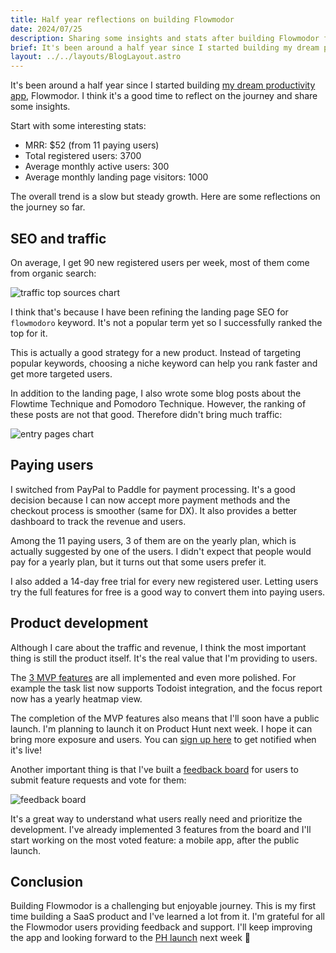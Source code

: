 ```yaml
---
title: Half year reflections on building Flowmodor
date: 2024/07/25
description: Sharing some insights and stats after building Flowmodor for half a year.
brief: It's been around a half year since I started building my dream productivity app, Flowmodor. I think it's a good time to reflect on the journey and share some insights.
layout: ../../layouts/BlogLayout.astro
---
```


It's been around a half year since I started building [my dream productivity app](/blog/my-dream-productivity-app), Flowmodor. I think it's a good time to reflect on the journey and share some insights.

Start with some interesting stats:
- MRR: $52 (from 11 paying users)
- Total registered users: 3700
- Average monthly active users: 300
- Average monthly landing page visitors: 1000

The overall trend is a slow but steady growth. Here are some reflections on the journey so far.

## SEO and traffic

On average, I get 90 new registered users per week, most of them come from organic search:

![traffic top sources chart](/half-year-reflections/top-sources.png)

I think that's because I have been refining the landing page SEO for `flowmodoro` keyword. It's not a popular term yet so I successfully ranked the top for it.

This is actually a good strategy for a new product. Instead of targeting popular keywords, choosing a niche keyword can help you rank faster and get more targeted users.

In addition to the landing page, I also wrote some blog posts about the Flowtime Technique and Pomodoro Technique. However, the ranking of these posts are not that good. Therefore didn't bring much traffic:

![entry pages chart](/half-year-reflections/entry-pages.png)

## Paying users

I switched from PayPal to Paddle for payment processing. It's a good decision because I can now accept more payment methods and the checkout process is smoother (same for DX). It also provides a better dashboard to track the revenue and users.

Among the 11 paying users, 3 of them are on the yearly plan, which is actually suggested by one of the users. I didn't expect that people would pay for a yearly plan, but it turns out that some users prefer it.

I also added a 14-day free trial for every new registered user. Letting users try the full features for free is a good way to convert them into paying users.

## Product development

Although I care about the traffic and revenue, I think the most important thing is still the product itself. It's the real value that I'm providing to users.

The [3 MVP features](/blog/my-dream-productivity-app#the-plan) are all implemented and even more polished. For example the task list now supports Todoist integration, and the focus report now has a yearly heatmap view.

The completion of the MVP features also means that I'll soon have a public launch. I'm planning to launch it on Product Hunt next week. I hope it can bring more exposure and users. You can [sign up here](https://www.producthunt.com/products/flowmodor) to get notified when it's live!

Another important thing is that I've built a [feedback board](https://app.flowmodor.com/feedback) for users to submit feature requests and vote for them:

![feedback board](/half-year-reflections/feedback-board.png)

It's a great way to understand what users really need and prioritize the development. I've already implemented 3 features from the board and I'll start working on the most voted feature: a mobile app, after the public launch.

## Conclusion

Building Flowmodor is a challenging but enjoyable journey. This is my first time building a SaaS product and I've learned a lot from it. I'm grateful for all the Flowmodor users providing feedback and support. I'll keep improving the app and looking forward to the [PH launch](https://www.producthunt.com/products/flowmodor) next week 💜
